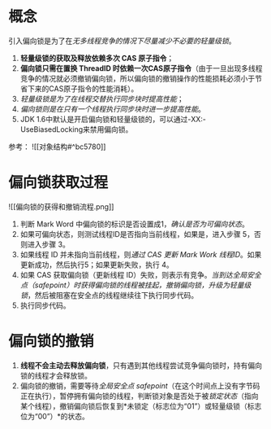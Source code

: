 # 概念
引入偏向锁是为了在*无多线程竞争的情况下尽量减少不必要的轻量级锁*。

1. **轻量级锁的获取及释放依赖多次 CAS 原子指令**；
2. **偏向锁只需在置换 ThreadID 时依赖一次CAS原子指令**（由于一旦出现多线程竞争的情况就必须撤销偏向锁，所以偏向锁的撤销操作的性能损耗必须小于节省下来的CAS原子指令的性能消耗）。
3. *轻量级锁是为了在线程交替执行同步块时提高性能*；
4. *偏向锁则是在只有一个线程执行同步块时进一步提高性能*。
5. JDK 1.6中默认是开启偏向锁和轻量级锁的，可以通过-XX:-UseBiasedLocking来禁用偏向锁。

参考：
 ![[对象结构#^bc5780]]


# 偏向锁获取过程
![[偏向锁的获得和撤销流程.png]]

1. 判断 Mark Word 中偏向锁的标识是否设置成1，*确认是否为可偏向状态*。
2. 如果可偏向状态，则测试线程ID是否指向当前线程，如果是，进入步骤 5，否则进入步骤 3。
3. 如果线程 ID 并未指向当前线程，则*通过 CAS 更新 Mark Work 线程ID*。如果更新成功，然后执行5；如果更新失败，执行 4。
4. 如果 CAS 获取偏向锁（更新线程 ID）失败，则表示有竞争。*当到达全局安全点（safepoint）时获得偏向锁的线程被挂起，撤销偏向锁，升级为轻量级锁*，然后被阻塞在安全点的线程继续往下执行同步代码。
5. 执行同步代码。

# 偏向锁的撤销

 1. **线程不会主动去释放偏向锁**，只有遇到其他线程尝试竞争偏向锁时，持有偏向锁的线程才会释放锁。
 2. 偏向锁的撤销，需要等待*全局安全点 safepoint*（在这个时间点上没有字节码正在执行），暂停拥有偏向锁的线程，判断锁对象是否处于被*锁定状态*（指向某个线程），撤销偏向锁后恢复到*未锁定（标志位为“01”）或轻量级锁（标志位为“00”）*的状态。
